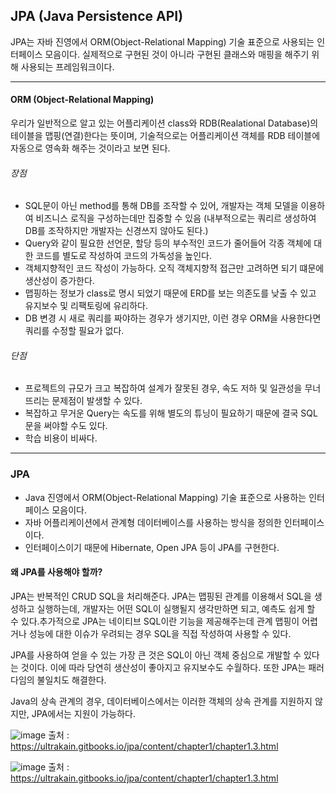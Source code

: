 ## JPA (Java Persistence API)
JPA는 자바 진영에서 ORM(Object-Relational Mapping) 기술 표준으로 사용되는 인터페이스 모음이다. 실제적으로 구현된 것이 아니라 구현된 클래스와 매핑을 해주기 위해 사용되는 프레임워크이다.

-------
#### ORM (Object-Relational Mapping)
우리가 일반적으로 알고 있는 어플리케이션 class와 RDB(Realational Database)의 테이블을 맵핑(연결)한다는 뜻이며, 기술적으로는 어플리케이션 객체를 RDB 테이블에 자동으로 영속화 해주는 것이라고 보면 된다.

###### 장점
- SQL문이 아닌 method를 통해 DB를 조작할 수 있어, 개발자는 객체 모델을 이용하여 비즈니스 로직을 구성하는데만 집중할 수 있음 (내부적으로는 쿼리르 생성하여 DB를 조작하지만 개발자는 신경쓰지 않아도 된다.)
- Query와 같이 필요한 선언문, 할당 등의 부수적인 코드가 줄어들어 각종 객체에 대한 코드를 별도로 작성하여 코드의 가독성을 높인다.
- 객체지향적인 코드 작성이 가능하다. 오직 객체지향적 접근만 고려하면 되기 떄문에 생산성이 증가한다.
- 맵핑하는 정보가 class로 명시 되었기 때문에 ERD를 보는 의존도를 낮출 수 있고 유지보수 및 리팩토링에 유리하다.
- DB 변경 시 새로 쿼리를 짜야하는 경우가 생기지만, 이런 경우 ORM을 사용한다면 쿼리를 수정할 필요가 없다.

###### 단점
- 프로젝트의 규모가 크고 복잡하여 설계가 잘못된 경우, 속도 저하 및 일관성을 무너뜨리는 문제점이 발생할 수 있다.
- 복잡하고 무거운 Query는 속도를 위해 별도의 튜닝이 필요하기 때문에 결국 SQL문을 써야할 수도 있다.
- 학습 비용이 비싸다.

-------
### JPA
- Java 진영에서 ORM(Object-Relational Mapping) 기술 표준으로 사용하는 인터페이스 모음이다.
- 자바 어플리케이션에서 관계형 데이터베이스를 사용하는 방식을 정의한 인터페이스이다.
- 인터페이스이기 때문에 Hibernate, Open JPA 등이 JPA를 구현한다.

#### 왜 JPA를 사용해야 할까?
JPA는 반복적인 CRUD SQL을 처리해준다. JPA는 맵핑된 관계를 이용해서 SQL을 생성하고 실행하는데, 개발자는 어떤 SQL이 실행될지 생각만하면 되고, 예측도 쉽게 할 수 있다.추가적으로 JPA는 네이티브 SQL이란 기능을 제공해주는데 관계 맵핑이 어렵거나 성능에 대한 이슈가 우려되는 경우 SQL을 직접 작성하여 사용할 수 있다.

JPA를 사용하여 얻을 수 있는 가장 큰 것은 SQL이 아닌 객체 중심으로 개발할 수 있다는 것이다. 이에 따라 당연히 생산성이 좋아지고 유지보수도 수월하다. 또한 JPA는 패러다임의 불일치도 해결한다.

Java의 상속 관계의 경우, 데이터베이스에서는 이러한 객체의 상속 관계를 지원하지 않지만, JPA에서는 지원이 가능하다.

![image](https://user-images.githubusercontent.com/118147296/219601874-e6e064c9-13f7-47cb-871a-bb91d8928988.png)
출처 : https://ultrakain.gitbooks.io/jpa/content/chapter1/chapter1.3.html

![image](https://user-images.githubusercontent.com/118147296/219601919-f1c5f34d-76cc-4311-966a-60697fd9422e.png)
출처 : https://ultrakain.gitbooks.io/jpa/content/chapter1/chapter1.3.html

